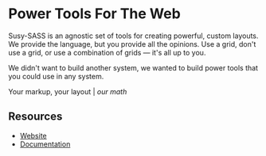 Power Tools For The Web
=======================

Susy-SASS is an agnostic set of tools
for creating powerful, custom layouts.
We provide the language,
but you provide all the opinions.
Use a grid, don't use a grid,
or use a combination of grids —
it's all up to you.

We didn't want to build another system,
we wanted to build power tools
that you could use in any system.

Your markup, your layout | *our math*

Resources
---------

- [Website](http://takuhii.github.io/susy-sass/)
- [Documentation](#)
